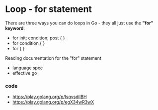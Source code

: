 # Loop - for statement
There are three ways you can do loops in Go - they all just use the **"for" keyword**:
 - for init; condition; post { }
 - for condition { }
 - for { }

Reading documentation for the "for" statement
 - language spec
 - effective go

### code
 - https://play.golang.org/p/IsqvsdiIBH 
 - https://play.golang.org/p/egX34wR3wX 
